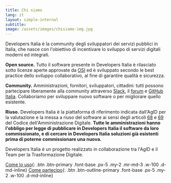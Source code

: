 ```yaml
---
title: Chi siamo
lang: it
layout: simple-internal
subtitle:
image: /assets/images/chisiamo-img.jpg
---
```


Developers Italia è la community degli sviluppatori dei servizi pubblici in Italia, che nasce con l'obiettivo di incentivare lo sviluppo di servizi digitali moderni ed integrati.

**Open source.** Tutto il software presente in Developers Italia è rilasciato sotto licenze aperte approvate da [OSI](https://opensource.org/) ed è sviluppato secondo le best practice dello sviluppo collaborativo, al fine di garantire qualità e sicurezza.

**Community.** Amministrazioni, fornitori, sviluppatori, cittadini: tutti possono partecipare liberamente alla community attraverso [Slack](https://slack.developers.italia.it/), il [forum](https://forum.italia.it/) e [GitHub Italia](https://github.com/italia). Collaboriamo per sviluppare nuovo software o per migliorare quello esistente.

**Riuso.** Developers Italia è la piattaforma di riferimento indicata dall'AgID per la valutazione e la messa a riuso del software ai sensi degli articoli [68](https://docs.italia.it/italia/piano-triennale-ict/codice-amministrazione-digitale-docs/it/v2017-12-13/_rst/capo6_art68.html) e [69](https://docs.italia.it/italia/piano-triennale-ict/codice-amministrazione-digitale-docs/it/v2017-12-13/_rst/capo6_art69.html) del Codice dell'Amministrazione Digitale. **Tutte le amministrazioni hanno l'obbligo per legge di pubblicare in Developers Italia il software da loro commissionato, e di cercare in Developers Italia soluzioni già esistenti prima di poterne commissionare una nuova.**

Developers Italia è un progetto realizzato in collaborazione tra l'AgID e il Team per la Trasformazione Digitale.

[Come lo uso](/it/come-lo-uso){: .btn .btn-primary .font-base .px-5 .my-2 .mr-md-3 .w-100 .d-md-inline}  [Come partecipo](/it/come-partecipo){: .btn .btn-outline-primary .font-base .px-5 .my-2 .w-100 .d-md-inline}
